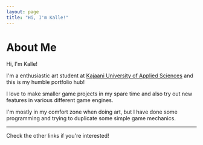 ```yaml
---
layout: page
title: "Hi, I'm Kalle!"
---
```


# About Me

Hi, I'm Kalle!

I'm a enthusiastic art student at [Kajaani University of Applied Sciences](https://www.kamk.fi/fi) and this is my humble portfolio hub!

I love to make smaller game projects in my spare time and also try out new features in various different game engines. 

I'm mostly in my comfort zone when doing art, but I have done some programming and trying to duplicate some simple game mechanics. 

---

Check the other links if you're interested!
